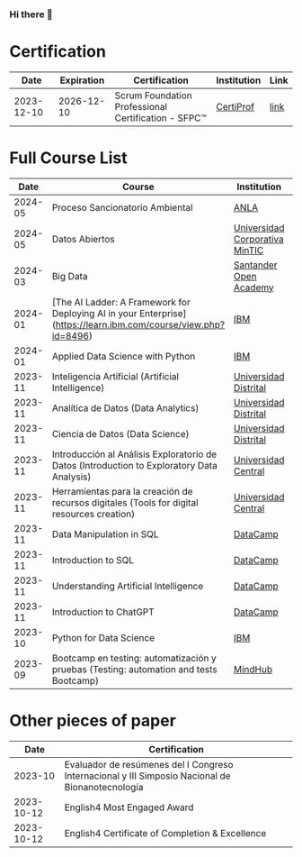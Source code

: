 ### Hi there 👋

<!--
**pancenu/pancenu** is a ✨ _special_ ✨ repository because its `README.md` (this file) appears on your GitHub profile.

Here are some ideas to get you started:

- 🔭 I’m currently working on ...
- 🌱 I’m currently learning ...
- 👯 I’m looking to collaborate on ...
- 🤔 I’m looking for help with ...
- 💬 Ask me about ...
- 📫 How to reach me: ...
- 😄 Pronouns: ...
- ⚡ Fun fact: ...
-->



# Certification 
| Date | Expiration | Certification | Institution | Link |
| --- | --- | --- | --- | --- |
| 2023-12-10 | 2026-12-10 | Scrum Foundation Professional Certification - SFPC™ | [CertiProf](https://certiprof.com/pages/scrum-foundation-certificate-free) | [link](https://www.credly.com/badges/bbae5d59-de84-472c-8873-4f71e271cd65/) |

# Full Course List

| Date | Course | Institution | Time | Certificate |
| ----------- | ----------- | ----------- | -----------| ----------- |
| 2024-05 | Proceso Sancionatorio Ambiental | [ANLA](https://aulavirtual.anla.gov.co/ ) | |[certificado](https://1drv.ms/b/s!ArEqZcz51nTmsL8E02--t8sAv4ybMQ?e=jnZ9Nd) |
| 2024-05 | Datos Abiertos | [Universidad Corporativa MinTIC](https://gestiondelconocimiento.mintic.gov.co/714/w3-propertyvalue-85192.html) | 48 h | [certificado](https://1drv.ms/b/s!ArEqZcz51nTmsL5F_zjdQ1aEDGxWpA?e=5oZqqr) |
| 2024-03 | Big Data | [Santander Open Academy](https://app.santanderopenacademy.com/) | 20 h | |
| 2024-01 | [The AI Ladder: A Framework for Deploying AI in your Enterprise] (https://learn.ibm.com/course/view.php?id=8496) | [IBM](https://learn.ibm.com/) | 3 h | |
| 2024-01 | Applied Data Science with Python | [IBM](https://www.credly.com/organizations/ibm/badges) |  | [link](https://www.credly.com/badges/20230129-56fe-4075-b3f1-90cfb57c10ce/linked_in?t=s77pcg) |
| 2023-11 | Inteligencia Artificial (Artificial Intelligence) | [Universidad Distrital](https://www.udistrital.edu.co/) | 50 h | |
| 2023-11 | Analítica de Datos (Data Analytics) | [Universidad Distrital](https://www.udistrital.edu.co/)| 50 h | |
| 2023-11 | Ciencia de Datos (Data Science) | [Universidad Distrital](https://www.udistrital.edu.co/) | 50 h | |
| 2023-11 | Introducción al Análisis Exploratorio de Datos (Introduction to Exploratory Data Analysis) | [Universidad Central](https://www.ucentral.edu.co/) | 10 h | |
| 2023-11 | Herramientas para la creación de recursos digitales (Tools for digital resources creation) | [Universidad Central](https://www.ucentral.edu.co/) | 25 h | |
| 2023-11 | Data Manipulation in SQL | [DataCamp](https://www.datacamp.com/) | 4 h | [link](https://www.datacamp.com/completed/statement-of-accomplishment/course/423ac72e9146fab75374de9a98ad577197f9f570) |
| 2023-11 | Introduction to SQL | [DataCamp](https://www.datacamp.com/) | 2 h | [link](https://www.datacamp.com/completed/statement-of-accomplishment/course/49c408541e0c2035430f258d830d53286a0231c8) |
| 2023-11 | Understanding Artificial Intelligence | [DataCamp](https://www.datacamp.com/) | 2 h | [link](https://www.datacamp.com/completed/statement-of-accomplishment/course/ef0b3852954fb2c8609934f66cbb50e17f48e747) |
| 2023-11 | Introduction to ChatGPT | [DataCamp](https://www.datacamp.com/) | 1 h | [link](https://www.datacamp.com/completed/statement-of-accomplishment/course/2a4c9867887c9ffc9bbb872eaa0b8481650d6da6) |
| 2023-10 | Python for Data Science | [IBM](https://www.credly.com/organizations/ibm/badges) |   | [link](https://www.credly.com/badges/b724f511-0ade-4536-9495-0254f3da0ff2/linked_in?t=s31nbk) |
| 2023-09 | Bootcamp en testing: automatización y pruebas (Testing: automation and tests Bootcamp) | [MindHub](https://www.credly.com/organizations/mindhub/badges) | 150 h  | [link](https://www.credly.com/badges/b724f511-0ade-4536-9495-0254f3da0ff2/linked_in?t=s31nbk) |
# Other pieces of paper
| Date | Certification |
| --- |---|
| 2023-10 | Evaluador de resúmenes del I Congreso Internacional y III Simposio Nacional de Bionanotecnología
| 2023-10-12 | English4 Most Engaged Award
| 2023-10-12 | English4 Certificate of Completion & Excellence

